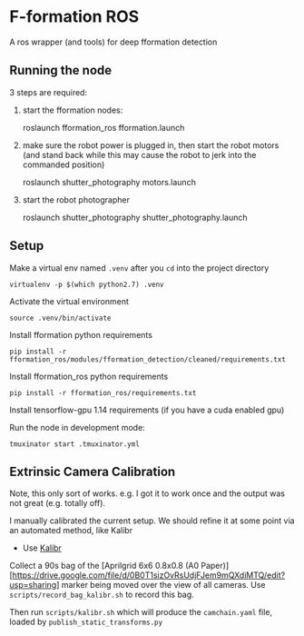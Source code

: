 # F-formation ROS

A ros wrapper (and tools) for deep fformation detection

## Running the node

3 steps are required:

1. start the fformation nodes:

    roslaunch fformation_ros fformation.launch

2. make sure the robot power is plugged in, then start the robot motors (and stand back while this may cause the robot to jerk into the commanded position)

    roslaunch shutter_photography motors.launch

3. start the robot photographer

    roslaunch shutter_photography shutter_photography.launch

## Setup

Make a virtual env named `.venv` after you `cd` into the project directory

    virtualenv -p $(which python2.7) .venv

Activate the virtual environment

    source .venv/bin/activate

Install fformation python requirements

    pip install -r fformation_ros/modules/fformation_detection/cleaned/requirements.txt

Install fformation_ros python requirements

    pip install -r fformation_ros/requirements.txt

Install tensorflow-gpu 1.14 requirements (if you have a cuda enabled gpu)

Run the node in development mode:

    tmuxinator start .tmuxinator.yml

## Extrinsic Camera Calibration

Note, this only sort of works. e.g. I got it to work once and the output was not great (e.g.  totally off).

I manually calibrated the current setup. We should refine it at some point via an automated method, like Kalibr

- Use [Kalibr](https://github.com/ethz-asl/kalibr)

Collect a 90s bag of the [Aprilgrid 6x6 0.8x0.8 (A0 Paper)][https://drive.google.com/file/d/0B0T1sizOvRsUdjFJem9mQXdiMTQ/edit?usp=sharing] marker being moved over the view of all cameras. Use `scripts/record_bag_kalibr.sh` to record this bag.

Then run `scripts/kalibr.sh` which will produce the `camchain.yaml` file, loaded by `publish_static_transforms.py`

